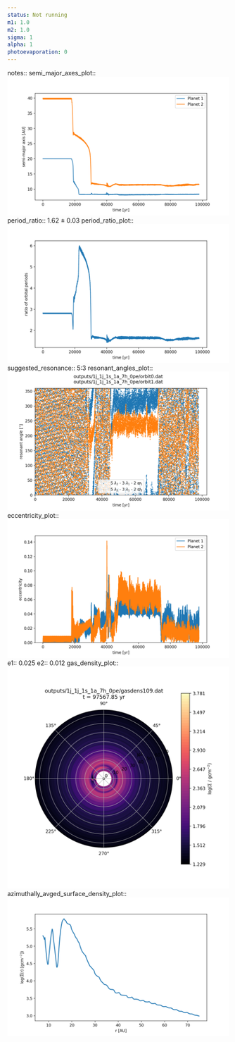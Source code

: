 ```yaml
---
status: Not running
m1: 1.0
m2: 1.0
sigma: 1
alpha: 1
photoevaporation: 0
---
```


notes::
semi_major_axes_plot:: ![semi_major_axes_1j_1j_1s_1a_7h_0pe.png](plots/semi_major_axes/semi_major_axes_1j_1j_1s_1a_7h_0pe.png)
period_ratio:: 1.62 ± 0.03
period_ratio_plot:: ![period_ratio_1j_1j_1s_1a_7h_0pe.png](plots/period_ratio/period_ratio_1j_1j_1s_1a_7h_0pe.png)
suggested_resonance:: 5:3
resonant_angles_plot:: ![resonant_angles_1j_1j_1s_1a_7h_0pe.png](plots/resonant_angles/resonant_angles_1j_1j_1s_1a_7h_0pe.png)
eccentricity_plot:: ![eccentricity_1j_1j_1s_1a_7h_0pe.png](plots/eccentricity/eccentricity_1j_1j_1s_1a_7h_0pe.png)
e1:: 0.025
e2:: 0.012
gas_density_plot:: ![gas_density_1j_1j_1s_1a_7h_0pe.png](plots/gas_density/gas_density_1j_1j_1s_1a_7h_0pe.png)
azimuthally_avged_surface_density_plot:: ![azimuthally_avged_surface_density_1j_1j_1s_1a_7h_0pe.png](plots/azimuthally_avged_surface_density/azimuthally_avged_surface_density_1j_1j_1s_1a_7h_0pe.png)
